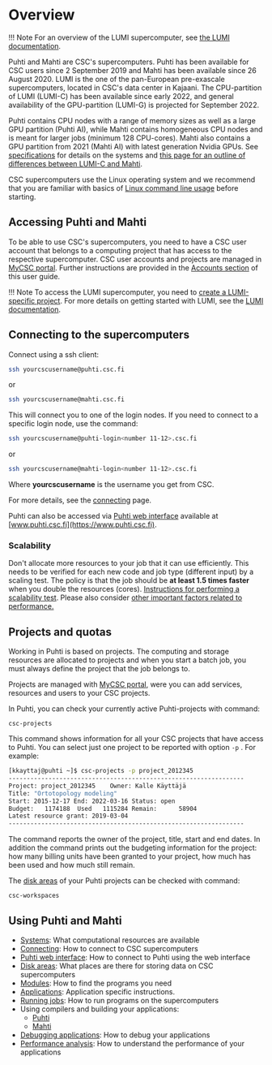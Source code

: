 # Overview

!!! Note
    For an overview of the LUMI supercomputer, see [the LUMI documentation](https://docs.lumi-supercomputer.eu/hardware/).

Puhti and Mahti are CSC's supercomputers. Puhti has been available for CSC users since 2 September 2019 and Mahti has been available since 26 August 2020. LUMI is the one of the pan-European pre-exascale supercomputers, located in CSC's data center in Kajaani. The CPU-partition of LUMI (LUMI-C) has been available since early 2022, and general availability of the GPU-partition (LUMI-G) is projected for September 2022.

Puhti contains CPU nodes with a range of memory sizes as well as a large GPU partition (Puhti AI), while
Mahti contains homogeneous CPU nodes and is meant for larger jobs (minimum 128 CPU-cores). Mahti also contains a GPU partition from 2021 (Mahti AI) with latest generation Nvidia GPUs.
See [specifications](available-systems.md) for details on the systems and [this page for an outline of differences between LUMI-C and Mahti](lumi-vs-mahti.md).

CSC supercomputers use the Linux operating system and we recommend that you are familiar with basics of [Linux command line usage](../support/tutorials/env-guide/overview.md) before starting.

## Accessing Puhti and Mahti

To be able to use CSC's supercomputers, you need to have a CSC user account that belongs to a computing project that has access to the respective supercomputer. CSC user accounts and projects are managed in [MyCSC portal](https://my.csc.fi). Further instructions are provided in the [Accounts section](../accounts/index.md) of this user guide.

!!! Note
    To access the LUMI supercomputer, you need to [create a LUMI-specific project](../accounts/how-to-create-new-project.md#creating-a-lumi-project-and-applying-for-resources). For more details on getting started with LUMI, see the [LUMI documentation](https://docs.lumi-supercomputer.eu/firststeps/getstarted/).

## Connecting to the supercomputers

Connect using a ssh client:

```bash
ssh yourcscusername@puhti.csc.fi
```

or

```bash
ssh yourcscusername@mahti.csc.fi
```

This will connect you to one of the login nodes. If you need to connect
to a specific login node, use the command:

```bash
ssh yourcscusername@puhti-login<number 11-12>.csc.fi
```

or

```bash
ssh yourcscusername@mahti-login<number 11-12>.csc.fi
```

Where **yourcscusername** is the username you get from CSC.

For more details, see the [connecting](connecting.md) page. 

Puhti can also be accessed via [Puhti web interface](../webinterface) available at [www.puhti.csc.fi](https://www.puhti.csc.fi).


### Scalability

Don't allocate more resources to your job that it can use
efficiently. This needs to be verified for each new code and job type
(different input) by a scaling test. The policy is that the job should
be **at least 1.5 times faster** when you double the resources
(cores). [Instructions for performing a scalability
test](../../support/tutorials/cmdline-handson/#scaling-test-for-an-mpi-parallel-job).
Please also consider [other important factors related to performance.](performance.md)


## Projects and quotas

Working in Puhti is based on projects. The computing and storage resources are allocated to projects and when you start a batch job, you must always define the project that the job belongs to.

Projects are managed with [MyCSC portal](https://my.csc.fi), were you can add services, resources and users to your CSC projects.

In Puhti, you can check your currently active Puhti-projects with command:

```text
csc-projects
```
This command shows information for all your CSC projects that have access to Puhti. You can select just one project to be reported with option `-p` . For example:
```bash
[kkayttaj@puhti ~]$ csc-projects -p project_2012345
-----------------------------------------------------------------
Project: project_2012345	Owner: Kalle Käyttäjä
Title: "Ortotopology modeling"
Start: 2015-12-17 End: 2022-03-16 Status: open
Budget:   1174188  Used   1115284 Remain:      58904
Latest resource grant: 2019-03-04
-----------------------------------------------------------------
```
The command reports the owner of the project, title, start and end dates. In addition the command prints out the budgeting information for the project: how many billing units have been granted to your project, how much has been used and how much still remain. 

The [disk areas](disk.md) of your Puhti projects can be checked with command:
```text
csc-workspaces
```

## Using Puhti and Mahti


* [Systems](available-systems.md): What computational resources are available
* [Connecting](connecting.md): How to connect to  CSC supercomputers 
* [Puhti web interface](../webinterface): How to connect to Puhti using the web interface
* [Disk areas](disk.md): What places are there for storing data on CSC supercomputers 
* [Modules](modules.md): How to find the programs you need
* [Applications](../apps/index.md): Application specific instructions.
* [Running jobs](running/getting-started.md): How to run programs on the supercomputers 
* Using compilers and building your applications:
    * [Puhti](compiling-puhti.md)
    * [Mahti](compiling-mahti.md)
* [Debugging applications](debugging.md): How to debug your applications
* [Performance analysis](performance.md): How to understand the performance of your applications
